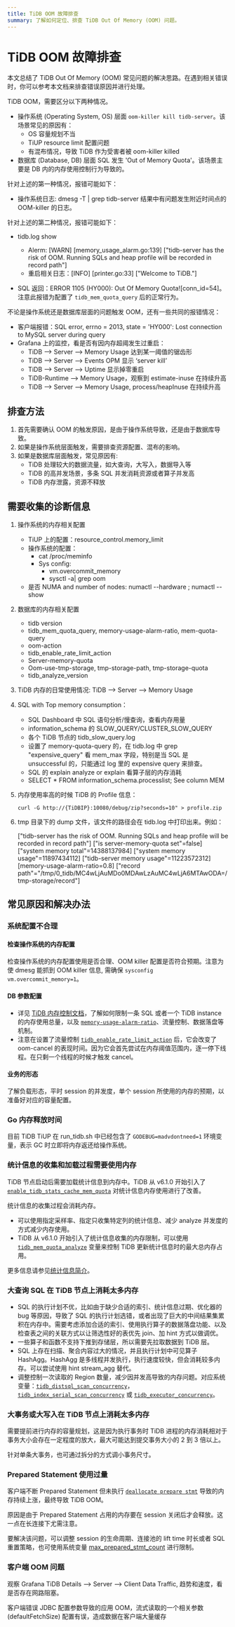 ```yaml
---
title: TiDB OOM 故障排查
summary: 了解如何定位、排查 TiDB Out Of Memory (OOM) 问题。
---
```


# TiDB OOM 故障排查

本文总结了 TiDB Out Of Memory (OOM) 常见问题的解决思路。在遇到相关错误时，你可以参考本文档来排查错误原因并进行处理。

TiDB OOM，需要区分以下两种情况。

- 操作系统 (Operating System, OS) 层面 `oom-killer kill tidb-server`。该场景常见的原因有：
    - OS 容量规划不当
    - TiUP resource limit 配置问题
    - 有混布情况，导致 TiDB 作为受害者被 oom-killer killed
- 数据库 (Database, DB) 层面 SQL 发生 'Out of Memory Quota'。该场景主要是 DB 内的内存使用控制行为导致的。

针对上述的第一种情况，报错可能如下：

- 操作系统日志: dmesg -T | grep tidb-server 结果中有问题发生附近时间点的 OOM-killer 的日志。

针对上述的第二种情况，报错可能如下：

- tidb.log show
    - Alerm:  [WARN] [memory_usage_alarm.go:139] ["tidb-server has the risk of OOM. Running SQLs and heap profile will be recorded in record path"]
    - 重启相关日志：[INFO] [printer.go:33] ["Welcome to TiDB."]

- SQL 返回：ERROR 1105 (HY000): Out Of Memory Quota![conn_id=54]。注意此报错为配置了 `tidb_mem_quota_query` 后的正常行为。

不论是操作系统还是数据库层面的问题触发 OOM，还有一些共同的报错情况：

- 客户端报错：SQL error, errno = 2013, state = 'HY000': Lost connection to MySQL server during query
- Grafana 上的监控，看是否有因内存超阈发生过重启：
    - TiDB --> Server --> Memory Usage 达到某一阈值的锯齿形
    - TiDB --> Server --> Events OPM 显示 ‘server kill’
    - TiDB --> Server --> Uptime 显示掉零重启
    - TiDB-Runtime --> Memory Usage，观察到 estimate-inuse 在持续升高
    - TiDB --> Server --> Memory Usage, process/heapInuse 在持续升高

## 排查方法

1. 首先需要确认 OOM 的触发原因，是由于操作系统导致，还是由于数据库导致。
2. 如果是操作系统层面触发，需要排查资源配置、混布的影响。
3. 如果是数据库层面触发，常见原因有:
    - TiDB 处理较大的数据流量，如大查询，大写入，数据导入等
    - TiDB 的高并发场景，多条 SQL 并发消耗资源或者算子并发高
    - TiDB 内存泄露，资源不释放

## 需要收集的诊断信息

1. 操作系统的内存相关配置
    - TiUP 上的配置：resource_control.memory_limit
    - 操作系统的配置：
      - cat /proc/meminfo
      - Sys config:
        - vm.overcommit_memory
        - sysctl -a| grep oom
    - 是否 NUMA and number of nodes:  numactl --hardware ; numactl --show

2. 数据库的内存相关配置
    - tidb version
    - tidb_mem_quota_query, memory-usage-alarm-ratio, mem-quota-query
    - oom-action
    - tidb_enable_rate_limit_action
    - Server-memory-quota
    - Oom-use-tmp-storage, tmp-storage-path, tmp-storage-quota
    - tidb_analyze_version

3. TiDB 内存的日常使用情况: TiDB --> Server --> Memory Usage

4. SQL with Top memory consumption：

    - SQL Dashboard 中 SQL 语句分析/慢查询，查看内存用量
    - information_schema 的 SLOW_QUERY/CLUSTER_SLOW_QUERY
    - 各个 TiDB 节点的 tidb_slow_query.log
    - 设置了 memory-quota-query 的，在 tidb.log 中 grep "expensive_query"  看 mem_max 字段，特别是当 SQL 是 unsuccessful 的，只能通过 log 里的 expensive query 来排查。
    - SQL 的 explain analyze or explain 看算子层的内存消耗
    - SELECT * FROM information_schema.processlist; See column MEM

5. 内存使用率高的时候 TiDB 的 Profile 信息：

    ```shell
    curl -G http://{TiDBIP}:10080/debug/zip?seconds=10" > profile.zip
    ```

6. tmp 目录下的 dump 文件，该文件的路径会在 tidb.log 中打印出来。例如：

    ["tidb-server has the risk of OOM. Running SQLs and heap profile will be recorded in record path"] ["is server-memory-quota set"=false] ["system memory total"=14388137984] ["system memory usage"=11897434112] ["tidb-server memory usage"=11223572312] [memory-usage-alarm-ratio=0.8] ["record path"="/tmp/0_tidb/MC4wLjAuMDo0MDAwLzAuMC4wLjA6MTAwODA=/tmp-storage/record"]

## 常见原因和解决办法

### 系统配置不合理

#### 检查操作系统的内存配置

检查操作系统的内存配置使用是否合理、OOM killer 配置是否符合预期。注意为使 dmesg 能抓到 OOM killer 信息, 需确保 `sysconfig vm.overcommit_memory=1`。

#### DB 参数配置

- 详见 [TiDB 内存控制文档](/configure-memory-usage.md)，了解如何限制一条 SQL 或者一个 TiDB instance 的内存使用总量，以及 [`memory-usage-alarm-ratio`](/system-variables.md#tidb_memory_usage_alarm_ratio)、流量控制、数据落盘等机制。
- 注意在设置了流量控制 [`tidb_enable_rate_limit_action`](/system-variables.md#tidb_enable_rate_limit_action) 后，它会改变了 oom-cancel 的表现时间。因为它会首先尝试在内存阈值范围内，逐一停下线程。在只剩一个线程的时候才触发 cancel。

#### 业务的形态

了解负载形态，平时 session 的并发度，单个 session 所使用的内存的预期，以准备好对应的容量配置。

### Go 内存释放时间

目前 TiDB TiUP 在 run_tidb.sh 中已经包含了 `GODEBUG=madvdontneed=1` 环境变量，表示 GC 时立即将内存返还给操作系统。

### 统计信息的收集和加载过程需要使用内存

TiDB 节点启动后需要加载统计信息到内存中。TiDB 从 v6.1.0 开始引入了 [`enable_tidb_stats_cache_mem_quota`](/tidb-configuration-file.md#enable-stats-cache-mem-quota-从-v610-版本开始引入) 对统计信息内存使用进行了改善。

统计信息的收集过程会消耗内存。

- 可以使用指定采样率、指定只收集特定列的统计信息、减少 analyze 并发度的方式减少内存使用。
- TiDB 从 v6.1.0 开始引入了统计信息收集的内存限制，可以使用 [`tidb_mem_quota_analyze`](/system-variables.md#tidb_mem_quota_analyze-从-v610-版本开始引入) 变量来控制 TiDB 更新统计信息时的最大总内存占用。

更多信息请参见[统计信息简介](/statistics.md)。

### 大查询 SQL 在 TiDB 节点上消耗太多内存

- SQL 的执行计划不优，比如由于缺少合适的索引、统计信息过期、优化器的 bug 等原因，导致了 SQL 的执行计划选错，或者出现了巨大的中间结果集累积在内存中。需要考虑添加合适的索引、使用执行算子的数据落盘功能、以及检查表之间的关联方式以让筛选性好的表优先 join、加 hint 方式以做调优。
- 一些算子和函数不支持下推到存储层，所以需要先拉取数据到 TiDB 层。
- SQL 上存在扫描、聚合内容过大的情况，并且执行计划中可见算子 HashAgg。HashAgg 是多线程并发执行，执行速度较快，但会消耗较多内存。可以尝试使用 hint stream_agg 替代。
- 调整控制一次读取的 Region 数量，减少因并发高导致的内存问题。对应系统变量：[`tidb_distsql_scan_concurrency`](/system-variables.md#tidb_distsql_scan_concurrency)，[`tidb_index_serial_scan_concurrency`](/system-variables.md#tidb_index_serial_scan_concurrency) 或 [`tidb_executor_concurrency`](/system-variables.md#tidb_executor_concurrency-从-v50-版本开始引入)。

### 大事务或大写入在 TiDB 节点上消耗太多内存

需要提前进行内存的容量规划，这是因为执行事务时 TiDB 进程的内存消耗相对于事务大小会存在一定程度的放大，最大可能达到提交事务大小的 2 到 3 倍以上。

针对单条大事务，也可通过拆分的方式调小事务尺寸。

### Prepared Statement 使用过量

客户端不断 Prepared Statement 但未执行 [`deallocate prepare stmt`](/sql-prepared-plan-cache.md#忽略-com_stmt_close-指令和-deallocate-prepare-语句) 导致的内存持续上涨，最终导致 TiDB OOM。

原因是由于 Prepared Statement 占用的内存要在 session 关闭后才会释放。这一点在长连接下尤需注意。

要解决该问题，可以调整 session 的生命周期、连接池的 lift time 时长或者 SQL 重置策略，也可使用系统变量 [max_prepared_stmt_count](/system-variables.md#max_prepared_stmt_count) 进行限制。

### 客户端 OOM 问题

观察 Grafana TiDB Details --> Server --> Client Data Traffic, 趋势和速度，看是否存在网路阻塞。

客户端错误 JDBC 配置参数导致的应用 OOM，流式读取的一个相关参数 (defaultFetchSize) 配置有误，造成数据在客户端大量缓存